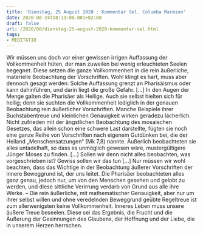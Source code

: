 ```yaml
---
title: 'Dienstag, 25 August 2020 : Kommentar Sel. Columba Marmion'
date: 2020-08-24T18:13:00.001+02:00
draft: false
url: /2020/08/dienstag-25-august-2020-kommentar-sel.html
tags: 
- MEDITATIO
---
```


Wir müssen uns doch vor einer gewissen irrigen Auffassung der Vollkommenheit hüten, der man zuweilen bei wenig erleuchteten Seelen begegnet. Diese setzen die ganze Vollkommenheit in die rein äußerliche, materielle Beobachtung der Vorschriften. Wohl klingt es hart, muss aber dennoch gesagt werden: Solche Auffassung grenzt an Pharisäismus oder kann dahinführen, und darin liegt die große Gefahr. \[…\] In den Augen der Menge galten die Pharisäer als Heilige. Auch sie selbst hielten sich für heilig; denn sie suchten die Vollkommenheit lediglich in der genauen Beobachtung rein äußerlicher Vorschriften. Manche Beispiele ihrer Buchstabentreue und kleinlichen Genauigkeit wirken geradezu lächerlich. Nicht zufrieden mit der ängstlichen Beobachtung des mosaischen Gesetzes, das allein schon eine schwere Last darstellte, fügten sie noch eine ganze Reihe von Vorschriften nach eigenem Gutdünken bei, die der Heiland „Menschensatzungen“ (Mk 7,8) nannte. Äußerlich beobachteten sie alles untadelhaft, so dass es unmöglich gewesen wäre, mustergültigere Jünger Moses zu finden. \[…\] Sollen wir denn nicht alles beobachten, was vorgeschrieben ist? Gewiss sollen wir das tun \[…\] Nur müssen wir wohl beachten, dass das Wichtige in der Beobachtung äußerer Vorschriften der innere Beweggrund ist, der uns leitet. Die Pharisäer beobachteten alles ganz genau, jedoch nur, um von den Menschen gesehen und gelobt zu werden, und diese sittliche Verirrung verdarb von Grund aus alle ihre Werke. – Die rein äußerliche, mit mathematischer Genauigkeit, aber nur um ihrer selbst willen und ohne veredelnden Beweggrund geübte Regeltreue ist zum allerwenigsten keine Vollkommenheit. Inneres Leben muss unsere äußere Treue beseelen. Diese sei das Ergebnis, die Frucht und die Äußerung der Gesinnungen des Glaubens, der Hoffnung und der Liebe, die in unserem Herzen herrschen.